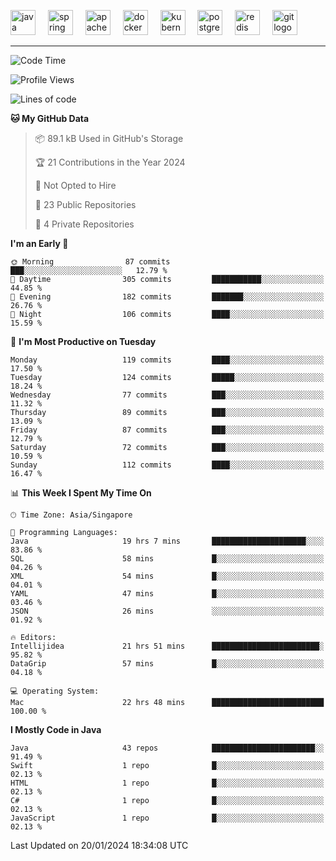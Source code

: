 <p align="left">
  <img src="https://cdn.jsdelivr.net/gh/devicons/devicon/icons/java/java-original.svg" height="40" alt="java logo"  />
  <img width="12" />
  <img src="https://cdn.jsdelivr.net/gh/devicons/devicon/icons/spring/spring-original.svg" height="40" alt="spring logo"  />
  <img width="12" />
  <img src="https://cdn.jsdelivr.net/gh/devicons/devicon/icons/apachekafka/apachekafka-original.svg" height="40" alt="apachekafka logo"  />
  <img width="12" />
  <img src="https://cdn.jsdelivr.net/gh/devicons/devicon/icons/docker/docker-original.svg" height="40" alt="docker logo"  />
  <img width="12" />
  <img src="https://cdn.jsdelivr.net/gh/devicons/devicon/icons/kubernetes/kubernetes-plain.svg" height="40" alt="kubernetes logo"  />
  <img width="12" />
  <img src="https://cdn.jsdelivr.net/gh/devicons/devicon/icons/postgresql/postgresql-original.svg" height="40" alt="postgresql logo"  />
  <img width="12" />
  <img src="https://cdn.jsdelivr.net/gh/devicons/devicon/icons/redis/redis-original.svg" height="40" alt="redis logo"  />
  <img width="12" />
  <img src="https://cdn.jsdelivr.net/gh/devicons/devicon/icons/git/git-original.svg" height="40" alt="git logo"  />
</p>


<!--<img src="https://media.giphy.com/media/LnQjpWaON8nhr21vNW/giphy.gif" width="60"> <em><b>I love connecting with different people</b> so if you want to say <b>hi, I'll be happy to meet you more!</b> 😊 </em> -->

---
<!--START_SECTION:waka-->
![Code Time](http://img.shields.io/badge/Code%20Time-1%2C741%20hrs%206%20mins-blue)

![Profile Views](http://img.shields.io/badge/Profile%20Views-26-blue)

![Lines of code](https://img.shields.io/badge/From%20Hello%20World%20I%27ve%20Written-563.7%20thousand%20lines%20of%20code-blue)

**🐱 My GitHub Data** 

> 📦 89.1 kB Used in GitHub's Storage 
 > 
> 🏆 21 Contributions in the Year 2024
 > 
> 🚫 Not Opted to Hire
 > 
> 📜 23 Public Repositories 
 > 
> 🔑 4 Private Repositories 
 > 
**I'm an Early 🐤** 

```text
🌞 Morning                87 commits          ███░░░░░░░░░░░░░░░░░░░░░░   12.79 % 
🌆 Daytime                305 commits         ███████████░░░░░░░░░░░░░░   44.85 % 
🌃 Evening                182 commits         ███████░░░░░░░░░░░░░░░░░░   26.76 % 
🌙 Night                  106 commits         ████░░░░░░░░░░░░░░░░░░░░░   15.59 % 
```
📅 **I'm Most Productive on Tuesday** 

```text
Monday                   119 commits         ████░░░░░░░░░░░░░░░░░░░░░   17.50 % 
Tuesday                  124 commits         █████░░░░░░░░░░░░░░░░░░░░   18.24 % 
Wednesday                77 commits          ███░░░░░░░░░░░░░░░░░░░░░░   11.32 % 
Thursday                 89 commits          ███░░░░░░░░░░░░░░░░░░░░░░   13.09 % 
Friday                   87 commits          ███░░░░░░░░░░░░░░░░░░░░░░   12.79 % 
Saturday                 72 commits          ███░░░░░░░░░░░░░░░░░░░░░░   10.59 % 
Sunday                   112 commits         ████░░░░░░░░░░░░░░░░░░░░░   16.47 % 
```


📊 **This Week I Spent My Time On** 

```text
🕑︎ Time Zone: Asia/Singapore

💬 Programming Languages: 
Java                     19 hrs 7 mins       █████████████████████░░░░   83.86 % 
SQL                      58 mins             █░░░░░░░░░░░░░░░░░░░░░░░░   04.26 % 
XML                      54 mins             █░░░░░░░░░░░░░░░░░░░░░░░░   04.01 % 
YAML                     47 mins             █░░░░░░░░░░░░░░░░░░░░░░░░   03.46 % 
JSON                     26 mins             ░░░░░░░░░░░░░░░░░░░░░░░░░   01.92 % 

🔥 Editors: 
Intellijidea             21 hrs 51 mins      ████████████████████████░   95.82 % 
DataGrip                 57 mins             █░░░░░░░░░░░░░░░░░░░░░░░░   04.18 % 

💻 Operating System: 
Mac                      22 hrs 48 mins      █████████████████████████   100.00 % 
```

**I Mostly Code in Java** 

```text
Java                     43 repos            ███████████████████████░░   91.49 % 
Swift                    1 repo              █░░░░░░░░░░░░░░░░░░░░░░░░   02.13 % 
HTML                     1 repo              █░░░░░░░░░░░░░░░░░░░░░░░░   02.13 % 
C#                       1 repo              █░░░░░░░░░░░░░░░░░░░░░░░░   02.13 % 
JavaScript               1 repo              █░░░░░░░░░░░░░░░░░░░░░░░░   02.13 % 
```




 Last Updated on 20/01/2024 18:34:08 UTC
<!--END_SECTION:waka-->


<!--
**SimakovIgor/SimakovIgor** is a ✨ _special_ ✨ repository because its `README.md` (this file) appears on your GitHub profile.

Here are some ideas to get you started:

- 🔭 I’m currently working on ...
- 🌱 I’m currently learning ...
- 👯 I’m looking to collaborate on ...
- 🤔 I’m looking for help with ...
- 💬 Ask me about ...
- 📫 How to reach me: ...
- 😄 Pronouns: ...
- ⚡ Fun fact: ...
-->
